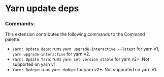 # Yarn update deps

### Commands:

This extension contributes the following commands to the Command palette.

- `Yarn: Update deps`: runs `yarn upgrade-interactive --latest` for yarn v1, `yarn upgrade-interactive` for yarn v2.
- `Yarn: Update Yarn`: runs `yarn set version stable` for yarn v2+. Not supported on yarn v1.
- `Yarn: Dedupe`: runs `yarn dedupe` for yarn v2+. Not supported on yarn v1.
